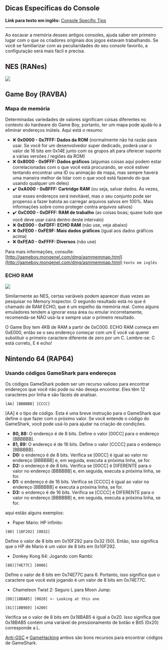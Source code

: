## Dicas Específicas do Console

**Link para texto em inglês:** [Console Specific Tips](/developer-docs/console-specific-tips.html)

---

Ao escavar a memória desses antigos consoles, ajuda saber em primeiro lugar com o que os criadores originais dos jogos estavam trabalhando. Se você se familiarizar com as peculiaridades do seu console favorito, a configuração será mais fácil e precisa.

## NES (RANes)

![](https://user-images.githubusercontent.com/33245078/32608415-e8bd2cf8-c521-11e7-8da5-22c9e09efd8c.png)

## Game Boy (RAVBA)

### Mapa de memória

Determinadas variedades de valores significam coisas diferentes no contexto do hardware do Game Boy, portanto, ter um mapa pode ajudá-lo a eliminar endereços inúteis. Aqui está o resumo:

- ❌ **0x0000 - 0x7FFF: Dados da ROM** (normalmente não há razão para usar. Se você for um desenvolvedor super dedicado, poderá usar o valor de 16 bits em 0x14E junto com os grupos alt para oferecer suporte a várias versões / regiões da ROM)
- ❌ **0x8000 - 0x9FFF: Dados gráficos** (algumas coisas aqui podem estar correlacionadas com o que você está procurando, se você estiver tentando encontrar uma ID ou animação de mapa, mas sempre haverá uma maneira melhor de lidar com o que você está fazendo do que usando qualquer um deles)
- ✔️ **0xA000 - 0xBFFF: Cartridge RAM** (ou seja, salvar dados. Às vezes, usar esses endereços será inevitável, mas o seu conjunto pode ser propenso a fazer batota ao carregar arquivos salvos em 100%. Mais informações sobre como proteger contra arquivos salvos)
- ✔️ **0xC000 - 0xDFFF: RAM de trabalho** (as coisas boas; quase tudo que você deve usar cairá dentro deste intervalo)
- ❌ **0xE000 - 0xFDFF: ECHO RAM** (não use, veja abaixo)
- ❌ **0xFE00 - 0xFE9F: Mais dados gráficos** (igual aos dados gráficos acima)
- ❌ **0xFEA0 - 0xFFFF: Diversos** (não use)

Para mais informações, consulte: [http://gameboy.mongenel.com/dmg/asmmemmap.html](http://gameboy.mongenel.com/dmg/asmmemmap.html) `texto em inglês`

### ECHO RAM

![](https://user-images.githubusercontent.com/33245078/32610144-755a0442-c527-11e7-9bbb-eb5a4d7b8e6d.png)

Similarmente ao NES, certas variáveis podem aparecer duas vezes ao pesquisar no Memory Inspector. O segundo resultado está no que é chamado de RAM ECHO, que é um espelho da memória real. Como alguns emuladores tendem a ignorar essa área ou emular incorretamente, recomenda-se NÃO usá-la e sempre usar o primeiro resultado.

O Game Boy tem 4KB de RAM a partir de 0xC000. ECHO RAM começa em 0xE000, então se o seu endereço começar com um E você vai querer substituir o primeiro caractere diferente de zero por um C. Lembre-se: C está correto, E é echo!

## Nintendo 64 (RAP64)

### Usando códigos GameShark para endereços

Os códigos GameShark podem ser um recurso valioso para encontrar endereços que você não pode ou não deseja encontrar. Eles têm 12 caracteres por linha e são fáceis de analisar.

`[AA] [BBBBBB] [CCCC]`

[AA] é o tipo de código. Esta é uma breve instrução para o GameShark que define o que fazer com o próximo valor. Se você entende o código do GameShark, você pode usá-lo para ajudar na criação de condições.

- **80, 88:** O endereço é de 8 bits. Define o valor [00CC] para o endereço [BBBBBB].
- **81, 89:** O endereço é de 16 bits. Define o valor [CCCC] para o endereço [BBBBBB].
- **D0:** o endereço é de 8 bits. Verifica se [00CC] é igual ao valor no endereço [BBBBBB] e, em seguida, executa a próxima linha, se for.
- **D2:** o endereço é de 8 bits. Verifica se [00CC] é DIFERENTE para o valor no endereço [BBBBBB] e, em seguida, executa a próxima linha, se for.
- **D1:** o endereço é de 16 bits. Verifica se [CCCC] é igual ao valor no endereço [BBBBBB] e executa a próxima linha, se for.
- **D3:** o endereço é de 16 bits. Verifica se [CCCC] é DIFERENTE para o valor no endereço [BBBBBB] e, em seguida, executa a próxima linha, se for.

aqui estão alguns exemplos:

- Paper Mario: HP infinito:

`[80] [10F292] [0032]`

Define o valor de 8 bits em 0x10F292 para 0x32 (50). Então, isso significa que o HP de Mario é um valor de 8 bits em 0x10F292.

- Donkey Kong 64: Jogando com Rambi:

`[80][74E77C] [0006]`

Define o valor de 8 bits em 0x74E77C para 6. Portanto, isso significa que o caractere que você está jogando é um valor de 8 bits em 0x74E77C.

- Chameleon Twist 2: Seguro L para Moon Jump:

`[D0][18BAB5] [0020] <- Looking at this one`

`[81][18B9E0] [4200]`

Verifica se o valor de 8 bits em 0x18BAB5 é igual a 0x20. Isso significa que 0x18BAB5 contém uma variável de pressionamento de botão e Bit5 (0x20) corresponde a L.

[Anti-GSC](https://viper.shadowflareindustries.com/antigsc/index.php?codes&dev=gs&system=n64) e [GameHacking](https://gamehacking.org/system/n64) ambos são bons recursos para encontrar códigos de GameShark.
